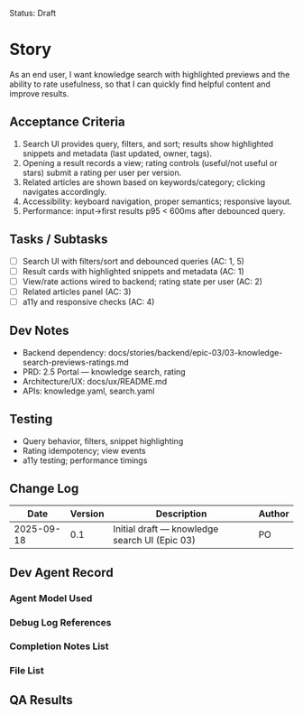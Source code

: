 Status: Draft

# Story
As an end user,
I want knowledge search with highlighted previews and the ability to rate usefulness,
so that I can quickly find helpful content and improve results.

## Acceptance Criteria
1. Search UI provides query, filters, and sort; results show highlighted snippets and metadata (last updated, owner, tags).
2. Opening a result records a view; rating controls (useful/not useful or stars) submit a rating per user per version.
3. Related articles are shown based on keywords/category; clicking navigates accordingly.
4. Accessibility: keyboard navigation, proper semantics; responsive layout.
5. Performance: input→first results p95 < 600ms after debounced query.

## Tasks / Subtasks
- [ ] Search UI with filters/sort and debounced queries (AC: 1, 5)
- [ ] Result cards with highlighted snippets and metadata (AC: 1)
- [ ] View/rate actions wired to backend; rating state per user (AC: 2)
- [ ] Related articles panel (AC: 3)
- [ ] a11y and responsive checks (AC: 4)

## Dev Notes
- Backend dependency: docs/stories/backend/epic-03/03-knowledge-search-previews-ratings.md
- PRD: 2.5 Portal — knowledge search, rating
- Architecture/UX: docs/ux/README.md
- APIs: knowledge.yaml, search.yaml

## Testing
- Query behavior, filters, snippet highlighting
- Rating idempotency; view events
- a11y testing; performance timings

## Change Log
| Date       | Version | Description                                   | Author |
|------------|---------|-----------------------------------------------|--------|
| 2025-09-18 | 0.1     | Initial draft — knowledge search UI (Epic 03) | PO     |

## Dev Agent Record

### Agent Model Used
<record at implementation time>

### Debug Log References
<links at implementation time>

### Completion Notes List
<notes at implementation time>

### File List
<files at implementation time>

## QA Results
<QA to fill>

